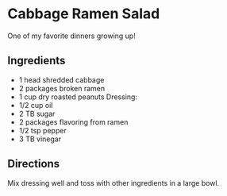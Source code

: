 Cabbage Ramen Salad
===================

One of my favorite dinners growing up!

Ingredients
-----------
* 1 head shredded cabbage
* 2 packages broken ramen
* 1 cup dry roasted peanuts
Dressing:
* 1/2 cup oil
* 2 TB sugar
* 2 packages flavoring from ramen
* 1/2 tsp pepper
* 3 TB vinegar

Directions
----------
Mix dressing well and toss with other ingredients in a large bowl.

